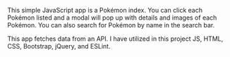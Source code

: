 This simple JavaScript app is a Pokémon index. You can click each Pokémon listed and a modal will pop up with details and images of  each Pokémon. You can also search for Pokémon by name in the search bar.

This app fetches data from an API. I have utilized in this project JS, HTML, CSS, Bootstrap, jQuery, and ESLint.